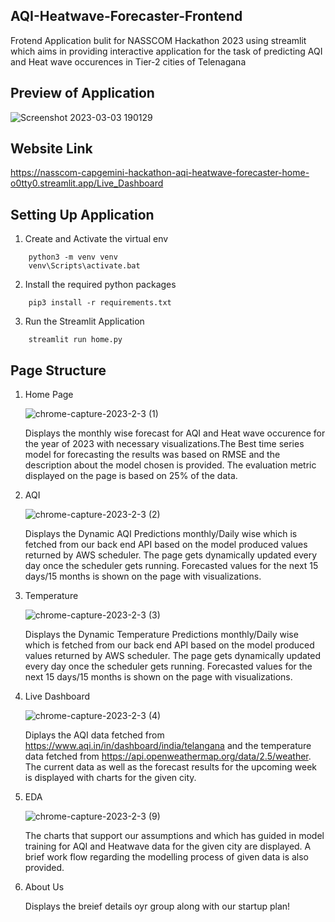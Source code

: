 ## AQI-Heatwave-Forecaster-Frontend

Frotend Application  bulit for NASSCOM Hackathon 2023 using streamlit  which aims in providing interactive application for the task of predicting AQI and Heat wave occurences in Tier-2 cities of Telenagana


## Preview of Application

![Screenshot 2023-03-03 190129](https://user-images.githubusercontent.com/62760269/222732893-fe997643-bca6-4781-b1fd-80a686ff8f63.png)

## Website Link

https://nasscom-capgemini-hackathon-aqi-heatwave-forecaster-home-o0tty0.streamlit.app/Live_Dashboard

## Setting Up Application

1. Create and Activate the virtual env
```
    python3 -m venv venv
    venv\Scripts\activate.bat
```

2. Install the required python packages
```
    pip3 install -r requirements.txt
```

3. Run the Streamlit Application
```
    streamlit run home.py
```


## Page Structure

1. Home Page

   
   ![chrome-capture-2023-2-3 (1)](https://user-images.githubusercontent.com/62760269/222749637-67691f0a-aba5-43fc-b55a-67dc3696d324.gif)


   Displays the monthly wise forecast for AQI and Heat wave occurence for the year of 2023 with necessary visualizations.The Best time series model for forecasting the results was based on RMSE and the description about the model chosen is provided. The evaluation metric displayed on the page is based on 25% of the data.
   

2. AQI

   ![chrome-capture-2023-2-3 (2)](https://user-images.githubusercontent.com/62760269/222746495-69447994-632e-4cfc-b2a1-3d5fb5de79f6.gif)


   Displays the Dynamic AQI Predictions monthly/Daily wise which is fetched from our back end API based on the model produced values returned by AWS scheduler. The page gets dynamically updated every day once the scheduler gets running. Forecasted values for the next 15 days/15 months is shown on the page with visualizations.
  

3. Temperature

   ![chrome-capture-2023-2-3 (3)](https://user-images.githubusercontent.com/62760269/222746900-6ef561b8-8d84-43d2-8577-69e34391542f.gif)


   Displays the Dynamic Temperature Predictions monthly/Daily wise which is fetched from our back end API based on the model produced values returned by AWS scheduler. The page gets dynamically updated every day once the scheduler gets running. Forecasted values for the next 15 days/15 months is shown on the page with visualizations.
  

4. Live Dashboard

   ![chrome-capture-2023-2-3 (4)](https://user-images.githubusercontent.com/62760269/222747494-f995d63a-6cdd-4e02-9b89-5ee643c3f6f4.gif)


   Diplays the AQI data fetched from https://www.aqi.in/in/dashboard/india/telangana and the temperature data fetched from https://api.openweathermap.org/data/2.5/weather. The current data as well as the forecast results for the upcoming week is displayed with charts for the given city.

5. EDA

   ![chrome-capture-2023-2-3 (9)](https://user-images.githubusercontent.com/62760269/222749149-a23bc99e-8e50-43d7-add7-289779abf933.gif)

   
   The charts that support our assumptions and which has guided in model training for AQI and Heatwave data for the given city are displayed. A brief work flow regarding the modelling process of given data is also provided.
  
6. About Us

   Displays the breief details oyr group along with our startup plan!
  
  
 

